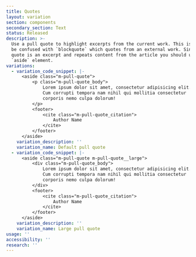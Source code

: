 ```yaml
---
title: Quotes
layout: variation
section: components
secondary_section: Text
status: Released
description: >-
  Use a pull quote to highlight excerpts from the current work. This is not to
  be confused with `blockquote` which quotes from an external work. Since a pull
  quote is an excerpt and repeats content from the article you should use the
  `aside` element.
variations:
  - variation_code_snippet: |-
      <aside class="m-pull-quote">
          <p class="m-pull-quote_body">
              Lorem ipsum dolor sit amet, consectetur adipisicing elit.
              Cum corrupti tempora nam nihil qui mollitia consectetur
              corporis nemo culpa dolorum!
          </p>
          <footer>
              <cite class="m-pull-quote_citation">
                  Author Name
              </cite>
          </footer>
      </aside>
    variation_description: ''
    variation_name: Default pull quote
  - variation_code_snippet: |-
      <aside class="m-pull-quote m-pull-quote__large">
          <div class="m-pull-quote_body">
              Lorem ipsum dolor sit amet, consectetur adipisicing elit.
              Cum corrupti tempora nam nihil qui mollitia consectetur
              corporis nemo culpa dolorum!
          </div>
          <footer>
              <cite class="m-pull-quote_citation">
                  Author Name
              </cite>
          </footer>
      </aside>
    variation_description: ''
    variation_name: Large pull quote
usage: ''
accessibility: ''
research: ''
---
```

